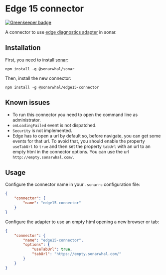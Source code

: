 # Edge 15 connector

[![Greenkeeper badge](https://badges.greenkeeper.io/sonarwhal/edge15-connector.svg)](https://greenkeeper.io/)

A connector to use [edge diagnostics adapter](https://github.com/Microsoft/edge-diagnostics-adapter)
in sonar.

## Installation

First, you need to install [sonar](https://sonarwhal.com/):

`npm install -g @sonarwhal/sonar`

Then, install the new connector:

`npm install -g @sonarwhal/edge15-connector`

## Known issues

* To run this connector you need to open the command line as administrator.
* `onLoadingFailed` event is not dispatched.
* `Security` is not implemented.
* Edge has to open a url by default so, before navigate,
  you can get some events for that url. To avoid that,
  you should enable the property `useTabUrl` to `true`
  and then set the property `tabUrl` with an url to an empty
  html in the connector options. You can use the url
  `http://empty.sonarwhal.com/`.

## Usage

Configure the connector name in your `.sonarrc` configuration file:

```json
{
    "connector": {
        "name": "edge15-connector"
    }
}
```

Configure the adapter to use an empty html opening a new
browser or tab:

```json
{
    "connector": {
        "name": "edge15-connector",
        "options": {
            "useTabUrl": true,
            "tabUrl": "https://empty.sonarwhal.com/"
        }
    }
}
```
